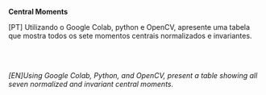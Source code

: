 **Central Moments**

<justify>
[PT] Utilizando o Google Colab, python e OpenCV, apresente uma tabela que mostra todos os sete momentos centrais normalizados e invariantes.

<br/> <br/>

  
_[EN]Using Google Colab, Python, and OpenCV, present a table showing all seven normalized and invariant central moments._
</justify>
